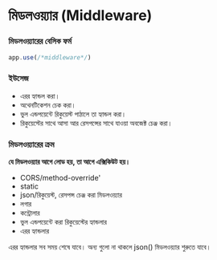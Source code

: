 # মিডলওয়্যার \(Middleware\)

### মিডলওয়্যারের বেসিক ফর্ম

```javascript
app.use(/*middleware*/)
```

### ইউসেজ

* এরর হ্যান্ডল করা।
* অথেনটিকেশন চেক করা।
* ভুল এন্ডপয়েন্টে রিকুয়েস্ট পাঠালে তা হ্যান্ডল করা।
* রিকুয়েস্টের সাথে আসা আর রেসপন্সের সাথে যাওয়া অবজেক্ট চেঞ্জ করা।

### মিডলওয়্যারের ক্রম

**যে মিডলওয়্যার আগে লোড হয়, তা আগে এক্সিকিউট হয়।**

* CORS/method-override'
* static
* json/রিকুয়েস্ট, রেসপন্স চেঞ্জ করা মিডলওয়্যার
* লগার
* কন্ট্রোলার
* ভুল এন্ডপয়েন্টে করা রিকুয়েস্টের হ্যান্ডলার
* এরর হ্যান্ডলার

এরর হ্যান্ডলার সব সময় শেষে যাবে। অন্য গুলো না থাকলে json\(\) মিডলওয়্যার শুরুতে যাবে।

